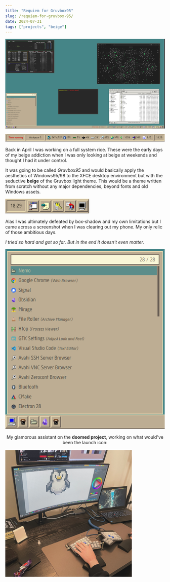 ```yaml
---
title: "Requiem for Gruvbox95"
slug: /requiem-for-gruvbox-95/
date: 2024-07-31
tags: ["projects", "beige"]
---
```


![Gruvbox95 screenshot](./img/gruvbox95.png)

![Gruvbox95 detail: menubar](./img/toolbar-one.png)

Back in April I was working on a full system rice. These were the early days of
my beige addiction when I was only looking at beige at weekends and thought I
had it under control.

It was going to be called _Gruvbox95_ and would basically apply the aesthetics
of Windows95/98 to the XFCE desktop environment but with the seductive **beige**
of the Gruvbox light theme. This would be a theme written from scratch without
any major dependencies, beyond fonts and old Windows assets.

![Gruvbox95 detail: menubar](./img/toolbar-three.png)

Alas I was ultimately defeated by box-shadow and my own limitations but I came
across a screenshot when I was clearing out my phone. My only relic of those
ambitious days.

_I tried so hard and got so far. But in the end it doesn't even matter._

![Gruvbox95 detail: menubar](./img/file-launcher.png)

<div style="text-align:center; padding-bottom: 1rem;">
<span style= "font-style:normal;">My glamorous assistant on
the <b>doomed project</b>, working on what would've been the launch icon:</span>
</div>

<img src="./img/tux.jpg" width="400px"/>
